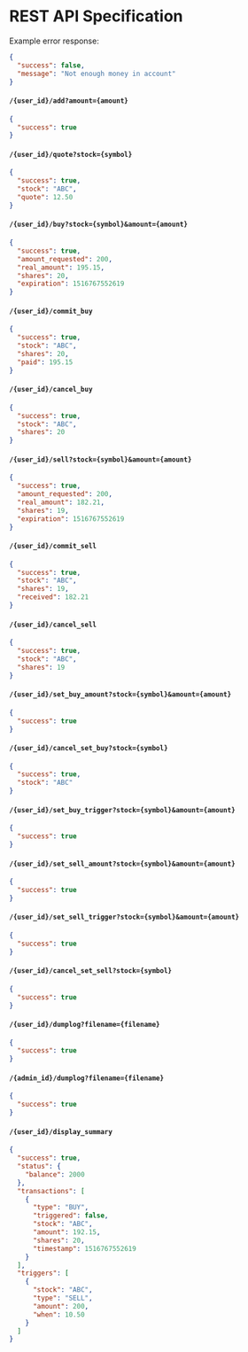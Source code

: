 # REST API Specification

Example error response:
```json
{
  "success": false,
  "message": "Not enough money in account"
}
```


#### `/{user_id}/add?amount={amount}`
```json
{
  "success": true
}
```

#### `/{user_id}/quote?stock={symbol}`

```json
{
  "success": true,
  "stock": "ABC",
  "quote": 12.50
}
```

#### `/{user_id}/buy?stock={symbol}&amount={amount}`

```json
{
  "success": true,
  "amount_requested": 200,
  "real_amount": 195.15,
  "shares": 20,
  "expiration": 1516767552619
}
```

#### `/{user_id}/commit_buy`

```json
{
  "success": true,
  "stock": "ABC",
  "shares": 20,
  "paid": 195.15
}
```

#### `/{user_id}/cancel_buy`

```json
{
  "success": true,
  "stock": "ABC",
  "shares": 20
}
```

#### `/{user_id}/sell?stock={symbol}&amount={amount}`

```json
{
  "success": true,
  "amount_requested": 200,
  "real_amount": 182.21,
  "shares": 19,
  "expiration": 1516767552619
}
```

#### `/{user_id}/commit_sell`

```json
{
  "success": true,
  "stock": "ABC",
  "shares": 19,
  "received": 182.21
}
```

#### `/{user_id}/cancel_sell`

```json
{
  "success": true,
  "stock": "ABC",
  "shares": 19
}
```

#### `/{user_id}/set_buy_amount?stock={symbol}&amount={amount}`

```json
{
  "success": true
}
```

#### `/{user_id}/cancel_set_buy?stock={symbol}`

```json
{
  "success": true,
  "stock": "ABC"
}
```

#### `/{user_id}/set_buy_trigger?stock={symbol}&amount={amount}`

```json
{
  "success": true
}
```

#### `/{user_id}/set_sell_amount?stock={symbol}&amount={amount}`

```json
{
  "success": true
}
```

#### `/{user_id}/set_sell_trigger?stock={symbol}&amount={amount}`

```json
{
  "success": true
}
```

#### `/{user_id}/cancel_set_sell?stock={symbol}`

```json
{
  "success": true
}
```

#### `/{user_id}/dumplog?filename={filename}`

```json
{
  "success": true
}
```

#### `/{admin_id}/dumplog?filename={filename}`

```json
{
  "success": true
}
```

#### `/{user_id}/display_summary`

```json
{
  "success": true,
  "status": {
    "balance": 2000
  },
  "transactions": [
    {
      "type": "BUY",
      "triggered": false,
      "stock": "ABC",
      "amount": 192.15,
      "shares": 20,
      "timestamp": 1516767552619
    }
  ],
  "triggers": [
    {
      "stock": "ABC",
      "type": "SELL",
      "amount": 200,
      "when": 10.50
    }
  ]
}
```
